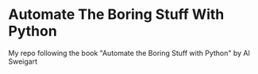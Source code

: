# Automate The Boring Stuff With Python

My repo following the book "Automate the Boring Stuff with Python" by Al Sweigart